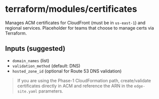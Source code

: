 # terraform/modules/certificates

Manages ACM certificates for CloudFront (must be in `us-east-1`) and regional services. Placeholder for teams that choose to manage certs via Terraform.

## Inputs (suggested)

- `domain_names` (list)
- `validation_method` (default: DNS)
- `hosted_zone_id` (optional for Route 53 DNS validation)

> If you are using the Phase-1 CloudFormation path, create/validate certificates directly in ACM and reference the ARN in the `edge-site.yaml` parameters.

